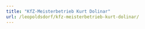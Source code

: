```yaml
---
title: "KfZ-Meisterbetrieb Kurt Dolinar"
url: /leopoldsdorf/kfz-meisterbetrieb-kurt-dolinar/
---
```

